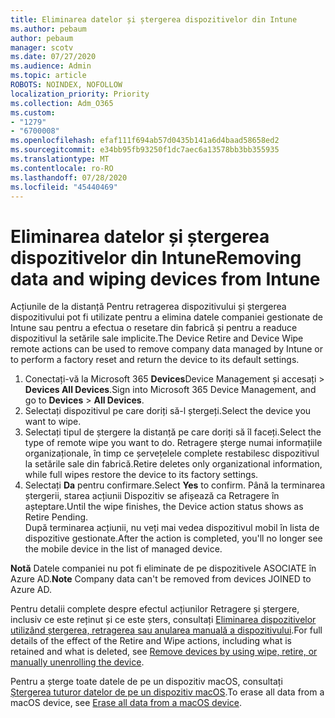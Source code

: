 ```yaml
---
title: Eliminarea datelor și ștergerea dispozitivelor din Intune
ms.author: pebaum
author: pebaum
manager: scotv
ms.date: 07/27/2020
ms.audience: Admin
ms.topic: article
ROBOTS: NOINDEX, NOFOLLOW
localization_priority: Priority
ms.collection: Adm_O365
ms.custom:
- "1279"
- "6700008"
ms.openlocfilehash: efaf111f694ab57d0435b141a6d4baad58658ed2
ms.sourcegitcommit: e34bb95fb93250f1dc7aec6a13578bb3bb355935
ms.translationtype: MT
ms.contentlocale: ro-RO
ms.lasthandoff: 07/28/2020
ms.locfileid: "45440469"
---
```

# <a name="removing-data-and-wiping-devices-from-intune"></a><span data-ttu-id="df17d-102">Eliminarea datelor și ștergerea dispozitivelor din Intune</span><span class="sxs-lookup"><span data-stu-id="df17d-102">Removing data and wiping devices from Intune</span></span>

<span data-ttu-id="df17d-103">Acțiunile de la distanță Pentru retragerea dispozitivului și ștergerea dispozitivului pot fi utilizate pentru a elimina datele companiei gestionate de Intune sau pentru a efectua o resetare din fabrică și pentru a readuce dispozitivul la setările sale implicite.</span><span class="sxs-lookup"><span data-stu-id="df17d-103">The Device Retire and Device Wipe remote actions can be used to remove company data managed by Intune or to perform a factory reset and return the device to its default settings.</span></span>

1. <span data-ttu-id="df17d-104">Conectați-vă la Microsoft 365 **Devices**Device Management și accesați  >  **Devices All Devices**.</span><span class="sxs-lookup"><span data-stu-id="df17d-104">Sign into Microsoft 365 Device Management, and go to **Devices** > **All Devices**.</span></span>
2. <span data-ttu-id="df17d-105">Selectați dispozitivul pe care doriți să-l ștergeți.</span><span class="sxs-lookup"><span data-stu-id="df17d-105">Select the device you want to wipe.</span></span>
3. <span data-ttu-id="df17d-106">Selectați tipul de ștergere la distanță pe care doriți să îl faceți.</span><span class="sxs-lookup"><span data-stu-id="df17d-106">Select the type of remote wipe you want to do.</span></span> <span data-ttu-id="df17d-107">Retragere șterge numai informațiile organizaționale, în timp ce șervețelele complete restabilesc dispozitivul la setările sale din fabrică.</span><span class="sxs-lookup"><span data-stu-id="df17d-107">Retire deletes only organizational information, while full wipes restore the device to its factory settings.</span></span>
4. <span data-ttu-id="df17d-108">Selectați **Da** pentru confirmare.</span><span class="sxs-lookup"><span data-stu-id="df17d-108">Select **Yes** to confirm.</span></span> <span data-ttu-id="df17d-109">Până la terminarea ștergerii, starea acțiunii Dispozitiv se afișează ca Retragere în așteptare.</span><span class="sxs-lookup"><span data-stu-id="df17d-109">Until the wipe finishes, the Device action status shows as Retire Pending.</span></span></br>
    <span data-ttu-id="df17d-110">După terminarea acțiunii, nu veți mai vedea dispozitivul mobil în lista de dispozitive gestionate.</span><span class="sxs-lookup"><span data-stu-id="df17d-110">After the action is completed, you'll no longer see the mobile device in the list of managed device.</span></span>

<span data-ttu-id="df17d-111">**Notă** Datele companiei nu pot fi eliminate de pe dispozitivele ASOCIATE în Azure AD.</span><span class="sxs-lookup"><span data-stu-id="df17d-111">**Note** Company data can't be removed from devices JOINED to Azure AD.</span></span>

<span data-ttu-id="df17d-112">Pentru detalii complete despre efectul acțiunilor Retragere și ștergere, inclusiv ce este reținut și ce este șters, consultați [Eliminarea dispozitivelor utilizând ștergerea, retragerea sau anularea manuală a dispozitivului](https://docs.microsoft.com/intune/devices-wipe).</span><span class="sxs-lookup"><span data-stu-id="df17d-112">For full details of the effect of the Retire and Wipe actions, including what is retained and what is deleted, see [Remove devices by using wipe, retire, or manually unenrolling the device](https://docs.microsoft.com/intune/devices-wipe).</span></span>

<span data-ttu-id="df17d-113">Pentru a șterge toate datele de pe un dispozitiv macOS, consultați [Ștergerea tuturor datelor de pe un dispozitiv macOS](https://docs.microsoft.com/intune/device-erase).</span><span class="sxs-lookup"><span data-stu-id="df17d-113">To erase all data from a macOS device, see [Erase all data from a macOS device](https://docs.microsoft.com/intune/device-erase).</span></span>